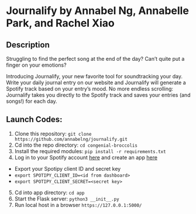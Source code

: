 # Journalify by Annabel Ng, Annabelle Park, and Rachel Xiao

## Description
Struggling to find the perfect song at the end of the day? Can’t quite put a finger on your emotions? 

Introducing Journalify, your new favorite tool for soundtracking your day. Write your daily journal entry on our website and Journalify will generate a Spotify track based on your entry’s mood. No more endless scrolling: Journalify takes you directly to the Spotify track and saves your entries (and songs!) for each day. 


## Launch Codes:

1. Clone this repository: `git clone https://github.com/annabelng/journalify.git`
2. Cd into the repo directory: `cd congenial-broccolis`
3. Install the required modules: `pip install -r requirements.txt`
4. Log in to your Spotify account [here]('https://developer.spotify.com/') and create an app [here]('https://developer.spotify.com/dashboard/applications')
- Export your Spotipy client ID and secret key
- `export SPOTIPY_CLIENT_ID=<id from dashboard>`
- `export SPOTIPY_CLIENT_SECRET=<secret key>`
5. Cd into app directory: `cd app`
6. Start the Flask server: `python3 __init__.py`
7. Run local host in a browser `https://127.0.0.1:5000/`
